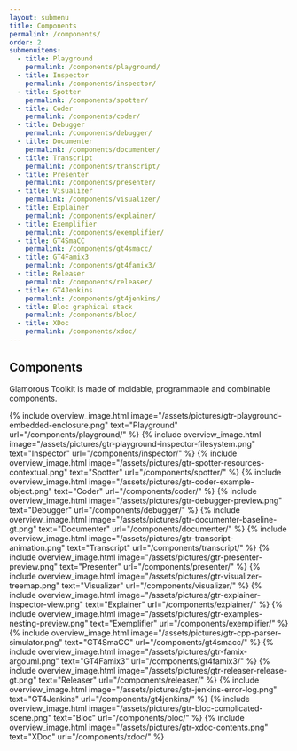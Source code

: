 ```yaml
---
layout: submenu
title: Components
permalink: /components/
order: 2
submenuitems:
  - title: Playground
    permalink: /components/playground/
  - title: Inspector
    permalink: /components/inspector/
  - title: Spotter
    permalink: /components/spotter/
  - title: Coder
    permalink: /components/coder/
  - title: Debugger
    permalink: /components/debugger/
  - title: Documenter
    permalink: /components/documenter/
  - title: Transcript
    permalink: /components/transcript/
  - title: Presenter
    permalink: /components/presenter/
  - title: Visualizer
    permalink: /components/visualizer/
  - title: Explainer
    permalink: /components/explainer/
  - title: Exemplifier
    permalink: /components/exemplifier/
  - title: GT4SmaCC
    permalink: /components/gt4smacc/
  - title: GT4Famix3
    permalink: /components/gt4famix3/
  - title: Releaser
    permalink: /components/releaser/
  - title: GT4Jenkins
    permalink: /components/gt4jenkins/
  - title: Bloc graphical stack
    permalink: /components/bloc/
  - title: XDoc
    permalink: /components/xdoc/
---
```


<section id="components">
  <div class="container pt-5 pb-5 jumbotron-small">
    <div class="row">
      <div class="col-lg-12">
        <h1>Components</h1>
        <p class="lead">Glamorous Toolkit is made of moldable, programmable and combinable components.</p>
      </div>
    </div>
    <div class="row vspace component">
        {% include overview_image.html image="/assets/pictures/gtr-playground-embedded-enclosure.png" text="Playground" url="/components/playground/" %}
        {% include overview_image.html image="/assets/pictures/gtr-playground-inspector-filesystem.png" text="Inspector" url="/components/inspector/" %}
        {% include overview_image.html image="/assets/pictures/gtr-spotter-resources-contextual.png" text="Spotter" url="/components/spotter/" %}
        {% include overview_image.html image="/assets/pictures/gtr-coder-example-object.png" text="Coder" url="/components/coder/" %}
        {% include overview_image.html image="/assets/pictures/gtr-debugger-preview.png" text="Debugger" url="/components/debugger/" %}
        {% include overview_image.html image="/assets/pictures/gtr-documenter-baseline-gt.png" text="Documenter" url="/components/documenter/" %}
        {% include overview_image.html image="/assets/pictures/gtr-transcript-animation.png" text="Transcript" url="/components/transcript/" %}
        {% include overview_image.html image="/assets/pictures/gtr-presenter-preview.png" text="Presenter" url="/components/presenter/" %}
        {% include overview_image.html image="/assets/pictures/gtr-visualizer-treemap.png" text="Visualizer" url="/components/visualizer/" %}
        {% include overview_image.html image="/assets/pictures/gtr-explainer-inspector-view.png" text="Explainer" url="/components/explainer/" %}
        {% include overview_image.html image="/assets/pictures/gtr-examples-nesting-preview.png" text="Exemplifier" url="/components/exemplifier/" %}
        {% include overview_image.html image="/assets/pictures/gtr-cpp-parser-simulator.png" text="GT4SmaCC" url="/components/gt4smacc/" %}
        {% include overview_image.html image="/assets/pictures/gtr-famix-argouml.png" text="GT4Famix3" url="/components/gt4famix3/" %}
        {% include overview_image.html image="/assets/pictures/gtr-releaser-release-gt.png" text="Releaser" url="/components/releaser/" %}
        {% include overview_image.html image="/assets/pictures/gtr-jenkins-error-log.png" text="GT4Jenkins" url="/components/gt4jenkins/" %}
        {% include overview_image.html image="/assets/pictures/gtr-bloc-complicated-scene.png" text="Bloc" url="/components/bloc/" %}
        {% include overview_image.html image="/assets/pictures/gtr-xdoc-contents.png" text="XDoc" url="/components/xdoc/" %}
    </div> <!-- row -->
  </div> <!-- container -->
</section>
